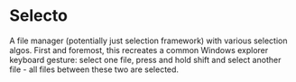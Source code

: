 # Selecto
A file manager (potentially just selection framework) with various selection algos.
First and foremost, this recreates a common Windows explorer keyboard gesture:
select one file, press and hold shift and select another file - all files between these two are selected.
